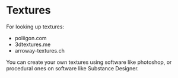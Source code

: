 # Textures

For looking up textures:
- poliigon.com
- 3dtextures.me
- arroway-textures.ch

You can create your own textures using software like photoshop, or procedural ones on software like Substance Designer.